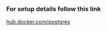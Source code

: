 ### For setup details follow this link

[hub.docker.com/postgres](https://hub.docker.com/_/postgres?_gl=1*z3w5n2*_ga*MTY4NTQwMzczNy4xNzExMzczNjUw*_ga_XJWPQMJYHQ*MTcxMTU0NDMxMS42LjEuMTcxMTU0NTA1OS42MC4wLjA.)
